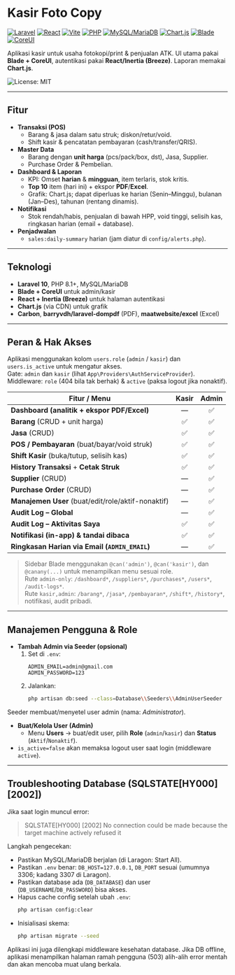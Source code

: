 # Kasir Foto Copy
<p align="left">
  <a href="#"><img src="https://img.shields.io/badge/Laravel-11-FF2D20?logo=laravel&logoColor=white" alt="Laravel"></a>
  <a href="#"><img src="https://img.shields.io/badge/React-18-61DAFB?logo=react&logoColor=black" alt="React"></a>
  <a href="#"><img src="https://img.shields.io/badge/Vite-5-646CFF?logo=vite&logoColor=white" alt="Vite"></a>
  <a href="#"><img src="https://img.shields.io/badge/PHP-8.1+-777BB4?logo=php&logoColor=white" alt="PHP"></a>
  <a href="#"><img src="https://img.shields.io/badge/MySQL-MariaDB-4479A1?logo=mysql&logoColor=white" alt="MySQL/MariaDB"></a>
  <a href="#"><img src="https://img.shields.io/badge/Chart.js-4-FF6384?logo=chartdotjs&logoColor=white" alt="Chart.js"></a>
  <a href="#"><img src="https://img.shields.io/badge/Blade-Templating-0A0A0A?logo=laravel&logoColor=white" alt="Blade"></a>
  <a href="#"><img src="https://img.shields.io/badge/CoreUI-Admin-2CA5E0?logo=bootstrap&logoColor=white" alt="CoreUI"></a>
</p>

Aplikasi kasir untuk usaha fotokopi/print & penjualan ATK. UI utama pakai **Blade + CoreUI**, autentikasi pakai **React/Inertia (Breeze)**. Laporan memakai **Chart.js**.


![License: MIT](https://img.shields.io/badge/License-MIT-green)

---

## Fitur

- **Transaksi (POS)**
  - Barang & jasa dalam satu struk; diskon/retur/void.
  - Shift kasir & pencatatan pembayaran (cash/transfer/QRIS).
- **Master Data**
  - Barang dengan **unit harga** (pcs/pack/box, dst), Jasa, Supplier.
  - Purchase Order & Pembelian.
- **Dashboard & Laporan**
  - KPI: Omset **harian** & **mingguan**, item terlaris, stok kritis.
  - **Top 10** item (hari ini) + ekspor **PDF**/**Excel**.
  - Grafik: Chart.js; dapat diperluas ke harian (Senin–Minggu), bulanan (Jan–Des), tahunan (rentang dinamis).
- **Notifikasi**
  - Stok rendah/habis, penjualan di bawah HPP, void tinggi, selisih kas, ringkasan harian (email + database).
- **Penjadwalan**
  - `sales:daily-summary` harian (jam diatur di `config/alerts.php`).

---

## Teknologi

- **Laravel 10**, PHP 8.1+, MySQL/MariaDB
- **Blade + CoreUI** untuk admin/kasir
- **React + Inertia (Breeze)** untuk halaman autentikasi
- **Chart.js** (via CDN) untuk grafik
- **Carbon**, **barryvdh/laravel-dompdf** (PDF), **maatwebsite/excel** (Excel)

---

## Peran & Hak Akses

Aplikasi menggunakan kolom `users.role` (`admin` / `kasir`) dan `users.is_active` untuk mengatur akses.  
Gate: `admin` dan `kasir` (lihat `App\Providers\AuthServiceProvider`).  
Middleware: `role` (404 bila tak berhak) & `active` (paksa logout jika nonaktif).

| Fitur / Menu                                        | Kasir | Admin |
| ---                                                 | :--:  | :--:  |
| **Dashboard (analitik + ekspor PDF/Excel)**         |  —    |  ✅   |
| **Barang** (CRUD + unit harga)                      |  ✅   |  ✅   |
| **Jasa** (CRUD)                                     |  ✅   |  ✅   |
| **POS / Pembayaran** (buat/bayar/void struk)        |  ✅   |  ✅   |
| **Shift Kasir** (buka/tutup, selisih kas)           |  ✅   |  ✅   |
| **History Transaksi** + **Cetak Struk**             |  ✅   |  ✅   |
| **Supplier** (CRUD)                                 |  —    |  ✅   |
| **Purchase Order** (CRUD)                           |  —    |  ✅   |
| **Manajemen User** (buat/edit/role/aktif-nonaktif)  |  —    |  ✅   |
| **Audit Log – Global**                              |  —    |  ✅   |
| **Audit Log – Aktivitas Saya**                      |  ✅   |  ✅   |
| **Notifikasi (in-app) & tandai dibaca**             |  ✅   |  ✅   |
| **Ringkasan Harian via Email (`ADMIN_EMAIL`)**      |  —    |  ✅   |

> Sidebar Blade menggunakan `@can('admin')`, `@can('kasir')`, dan `@canany(...)` untuk menampilkan menu sesuai role.  
> Rute `admin-only`: `/dashboard*`, `/suppliers*`, `/purchases*`, `/users*`, `/audit-logs*`.  
> Rute `kasir,admin`: `/barang*`, `/jasa*`, `/pembayaran*`, `/shift*`, `/history*`, notifikasi, audit pribadi.

---

## Manajemen Pengguna & Role

- **Tambah Admin via Seeder (opsional)**
  1. Set di `.env`:
     ```
     ADMIN_EMAIL=admin@gmail.com
     ADMIN_PASSWORD=123
     ```
  2. Jalankan:
     ```bash
     php artisan db:seed --class=Database\\Seeders\\AdminUserSeeder
     ```
Seeder membuat/menyetel user admin (nama: *Administrator*).

- **Buat/Kelola User (Admin)**
  - Menu **Users** → buat/edit user, pilih **Role** (`admin`/`kasir`) dan **Status** (`Aktif`/`Nonaktif`).
- `is_active=false` akan memaksa logout user saat login (middleware `active`).

---

## Troubleshooting Database (SQLSTATE[HY000] [2002])

Jika saat login muncul error:

> SQLSTATE[HY000] [2002] No connection could be made because the target machine actively refused it

Langkah pengecekan:

- Pastikan MySQL/MariaDB berjalan (di Laragon: Start All).
- Pastikan `.env` benar: `DB_HOST=127.0.0.1`, `DB_PORT` sesuai (umumnya 3306; kadang 3307 di Laragon).
- Pastikan database ada (`DB_DATABASE`) dan user (`DB_USERNAME`/`DB_PASSWORD`) bisa akses.
- Hapus cache config setelah ubah `.env`:
  ```bash
  php artisan config:clear
  ```
- Inisialisasi skema:
  ```bash
  php artisan migrate --seed
  ```

Aplikasi ini juga dilengkapi middleware kesehatan database. Jika DB offline, aplikasi menampilkan halaman ramah pengguna (503) alih-alih error mentah dan akan mencoba muat ulang berkala.
